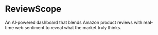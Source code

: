 # ReviewScope
An AI-powered dashboard that blends Amazon product reviews with real-time web sentiment to reveal what the market truly thinks.
